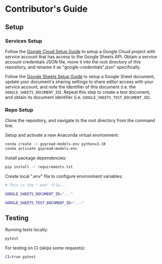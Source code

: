 
# Contributor's Guide

## Setup

### Services Setup

Follow the [Google Cloud Setup Guide](/docs/GOOGLE_CLOUD.md) to setup a Google Cloud project with service account that has access to the Google Sheets API. Obtain a service account credentials JSON file, move it into the root directory of this repository, and rename it as "google-credentials".json" specifically.

Follow the [Google Sheets Setup Guide](/docs/GOOGLE_SHEETS.md) to setup a Google Sheet document, update your document's sharing settings to share editor access with your service account, and note the identifier of this document (i.e. the `GOOGLE_SHEETS_DOCUMENT_ID`). Repeat this step to create a test document, and obtain its document identifier (i.e. `GOOGLE_SHEETS_TEST_DOCUMENT_ID`).

### Repo Setup

Clone the repository, and navigate to the root directory from the command line.

Setup and activate a new Anaconda virtual environment:

```sh
conda create -n gspread-models-env python=3.10
conda activate gspread-models-env
```

Install package dependencies:

```sh
pip install -r requirements.txt
```

Create local ".env" file to configure environment variables:

```sh
# This is the ".env" file...

GOOGLE_SHEETS_DOCUMENT_ID="..."

GOOGLE_SHEETS_TEST_DOCUMENT_ID="..."
```


## Testing

Running tests locally:

```sh
pytest
```

For testing on CI (skips some requests):

```sh
CI=true pytest
```
